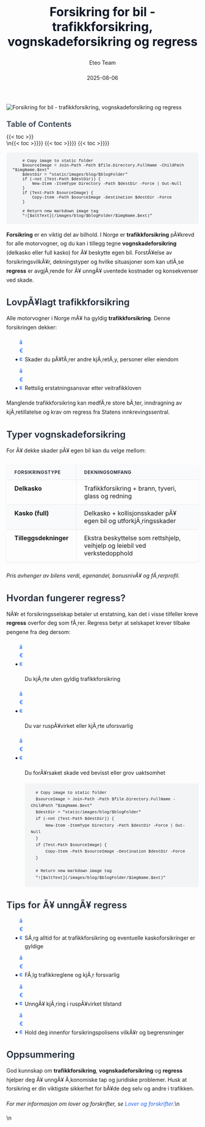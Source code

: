 ﻿---
title: "Forsikring for bil - trafikkforsikring, vognskadeforsikring og regress"
date: 2025-08-06
draft: false
author: "Eteo Team"
description: "Lær alt om trafikkforsikring, vognskadeforsikring, private tilleggsforsikringer og hvordan regress fungerer i norsk bilforsikring."
categories: ["Driving Theory"]
tags: ["driving", "theory", "safety"]
featured_image: "/images/blog/forsikring-trafikkforsikring-vognskadeforsikring-og-regress/forsikring-trafikkforsikring-vognskadeforsikring-og-regress-image.svg"
---

<style>
/* Base text styling */
.article-content {
  font-family: 'Inter', -apple-system, BlinkMacSystemFont, 'Segoe UI', Roboto, Oxygen, Ubuntu, Cantarell, 'Open Sans', 'Helvetica Neue', sans-serif;
  line-height: 1.6;
  color: #1f2937;
  font-size: 16px;
}

/* Headers */
h1 {
  font-size: 2rem;
  font-weight: 700;
  margin: 2rem 0 1.5rem;
  color: #111827;
}

h2 {
  font-size: 1.5rem;
  font-weight: 600;
  margin: 2rem 0 1rem;
  color: #1f2937;
}

h3 {
  font-size: 1.25rem;
  font-weight: 600;
  margin: 1.5rem 0 0.75rem;
  color: #374151;
}

/* Paragraphs */
p {
  margin: 1rem 0;
  line-height: 1.7;
}

/* Lists */
ul, ol {
  margin: 1rem 0 1rem 1.5rem;
  padding-left: 1rem;
}

li {
  margin-bottom: 0.5rem;
  line-height: 1.6;
  position: relative;
  padding-left: 0.5rem;
}

ul > li::before {
  content: 'â€¢';
  color: #3b82f6;
  font-weight: bold;
  display: inline-block;
  width: 1em;
  margin-left: -1em;
}

/* Links */
a {
  color: #2563eb;
  text-decoration: none;
  transition: color 0.2s ease;
}

a:hover {
  color: #1d4ed8;
  text-decoration: underline;
}

/* Code blocks */
pre, code {
  font-family: 'SFMono-Regular', Consolas, 'Liberation Mono', Menlo, monospace;
  background-color: #f3f4f6;
  border-radius: 0.375rem;
  font-size: 0.875em;
}

pre {
  padding: 1rem;
  overflow-x: auto;
  margin: 1rem 0;
}

code {
  padding: 0.2em 0.4em;
}

/* Blockquotes */
blockquote {
  border-left: 4px solid #e5e7eb;
  margin: 1.5rem 0;
  padding: 0.75rem 1rem 0.75rem 1.5rem;
  background-color: #f9fafb;
  color: #4b5563;
  font-style: italic;
}

/* Tables */
table {
  margin: 1.5rem auto !important;
  border-collapse: collapse !important;
  width: 100% !important;
  max-width: 100%;
  box-shadow: 0 1px 3px rgba(0,0,0,0.1) !important;
  border-radius: 0.5rem !important;
  overflow: hidden !important;
  border: 1px solid #e5e7eb !important;
  display: table !important;
}

th, td {
  padding: 0.75rem 1.25rem !important;
  text-align: left !important;
  border: 1px solid #e5e7eb !important;
  vertical-align: top;
}

th {
  background-color: #f9fafb !important;
  font-weight: 600 !important;
  color: #111827 !important;
  text-transform: uppercase !important;
  font-size: 0.75rem !important;
  letter-spacing: 0.05em !important;
}

tr:nth-child(even) {
  background-color: #f9fafb !important;
}

tr:hover {
  background-color: #f3f4f6 !important;
}

/* Responsive adjustments */
@media (max-width: 768px) {
  .article-content {
    font-size: 15px;
  }
  
  h1 { font-size: 1.75rem; }
  h2 { font-size: 1.375rem; }
  h3 { font-size: 1.125rem; }
  
  table {
    display: block !important;
    overflow-x: auto !important;
    -webkit-overflow-scrolling: touch;
  }
}
</style>


<div class="blog-content">
  <div class="featured-image">
    <img src="/images/blog/forsikring-trafikkforsikring-vognskadeforsikring-og-regress/forsikring-trafikkforsikring-vognskadeforsikring-og-regress-image.svg" alt="Forsikring for bil - trafikkforsikring, vognskadeforsikring og regress" class="img-fluid rounded">
  </div>

  <div class="toc-container mt-4 mb-4">
    <h3>Table of Contents</h3>
    {{< toc >}}
  </div>

  <div class="blog-body">\n{{< toc >}}}}
{{< toc >}}}}
{{< toc >}}}}

        
        
        # Copy image to static folder
        $sourceImage = Join-Path -Path $file.Directory.FullName -ChildPath "$imgName.$ext"
        $destDir = "static/images/blog/$blogFolder"
        if (-not (Test-Path $destDir)) {
            New-Item -ItemType Directory -Path $destDir -Force | Out-Null
        }
        if (Test-Path $sourceImage) {
            Copy-Item -Path $sourceImage -Destination $destDir -Force
        }
        
        # Return new markdown image tag
        "![$altText](/images/blog/$blogFolder/$imgName.$ext)"
    

**Forsikring** er en viktig del av bilhold. I Norge er **trafikkforsikring** pÃ¥krevd for alle motorvogner, og du kan i tillegg tegne **vognskadeforsikring** (delkasko eller full kasko) for Ã¥ beskytte egen bil. ForstÃ¥else av forsikringsvilkÃ¥r, dekningstyper og hvilke situasjoner som kan utlÃ¸se **regress** er avgjÃ¸rende for Ã¥ unngÃ¥ uventede kostnader og konsekvenser ved skade.

## LovpÃ¥lagt trafikkforsikring

Alle motorvogner i Norge mÃ¥ ha gyldig **trafikkforsikring**. Denne forsikringen dekker:

* Skader du pÃ¥fÃ¸rer andre kjÃ¸retÃ¸y, personer eller eiendom
* Rettslig erstatningsansvar etter veitrafikkloven

Manglende trafikkforsikring kan medfÃ¸re store bÃ¸ter, inndragning av kjÃ¸retillatelse og krav om regress fra Statens innkrevingssentral.

## Typer vognskadeforsikring

For Ã¥ dekke skader pÃ¥ egen bil kan du velge mellom:

| Forsikringstype     | Dekningsomfang                                                           |
|---------------------|---------------------------------------------------------------------------|
| **Delkasko**        | Trafikkforsikring + brann, tyveri, glass og redning                       |
| **Kasko (full)**    | Delkasko + kollisjonsskader pÃ¥ egen bil og utforkjÃ¸ringsskader           |
| **Tilleggsdekninger** | Ekstra beskyttelse som rettshjelp, veihjelp og leiebil ved verkstedopphold |

*Pris avhenger av bilens verdi, egenandel, bonusnivÃ¥ og fÃ¸rerprofil.*

## Hvordan fungerer regress?

NÃ¥r et forsikringsselskap betaler ut erstatning, kan det i visse tilfeller kreve **regress** overfor deg som fÃ¸rer. Regress betyr at selskapet krever tilbake pengene fra deg dersom:

* Du kjÃ¸rte uten gyldig trafikkforsikring
* Du var ruspÃ¥virket eller kjÃ¸rte uforsvarlig
* Du forÃ¥rsaket skade ved bevisst eller grov uaktsomhet


        
        
        # Copy image to static folder
        $sourceImage = Join-Path -Path $file.Directory.FullName -ChildPath "$imgName.$ext"
        $destDir = "static/images/blog/$blogFolder"
        if (-not (Test-Path $destDir)) {
            New-Item -ItemType Directory -Path $destDir -Force | Out-Null
        }
        if (Test-Path $sourceImage) {
            Copy-Item -Path $sourceImage -Destination $destDir -Force
        }
        
        # Return new markdown image tag
        "![$altText](/images/blog/$blogFolder/$imgName.$ext)"
    

## Tips for Ã¥ unngÃ¥ regress

* SÃ¸rg alltid for at trafikkforsikring og eventuelle kaskoforsikringer er gyldige
* FÃ¸lg trafikkreglene og kjÃ¸r forsvarlig
* UnngÃ¥ kjÃ¸ring i ruspÃ¥virket tilstand
* Hold deg innenfor forsikringspolisens vilkÃ¥r og begrensninger

## Oppsummering

God kunnskap om **trafikkforsikring**, **vognskadeforsikring** og **regress** hjelper deg Ã¥ unngÃ¥ Ã¸konomiske tap og juridiske problemer. Husk at forsikring er din viktigste sikkerhet for bÃ¥de deg selv og andre i trafikken.

*For mer informasjon om lover og forskrifter, se [Lover og forskrifter](/blogs/teori/lover-og-forskrifter "Lover og forskrifter - Regler for forsikring og erstatning").*\n  </div>\n</div>